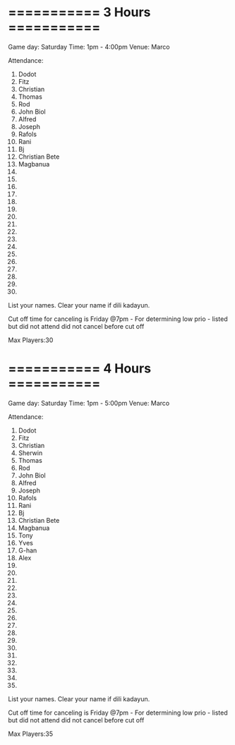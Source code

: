# =========== 3 Hours =========== #


Game day: Saturday
Time: 1pm - 4:00pm
Venue: Marco

Attendance:

1. Dodot
2. Fitz
3. Christian
4. Thomas
5. Rod
6. John Biol
7. Alfred
8. Joseph
9. Rafols
10. Rani 
11. Bj
12. Christian Bete 
13. Magbanua
14. 
15. 
16. 
17. 
18. 
19. 
20. 
21.
22.
23.
24. 
25.
26.
27.
28.
29.
30.


List your names. 
Clear your name if dili kadayun.

Cut off time for canceling is Friday @7pm - For determining low prio - listed but did not attend did not cancel before cut off


Max Players:30


# =========== 4 Hours =========== #


Game day: Saturday
Time: 1pm - 5:00pm
Venue: Marco

Attendance:

1. Dodot
2. Fitz
3. Christian
4. Sherwin
5. Thomas
6. Rod
7. John Biol
8. Alfred
9. Joseph
10. Rafols
11. Rani
12. Bj 
13. Christian Bete
14. Magbanua
15. Tony
16. Yves
17. G-han
18. Alex
19. 
20. 
21.
22.
23.
24. 
25.
26.
27.
28.
29.
30.
31.
32.
33.
34.
35.

List your names. 
Clear your name if dili kadayun.

Cut off time for canceling is Friday @7pm - For determining low prio - listed but did not attend did not cancel before cut off


Max Players:35